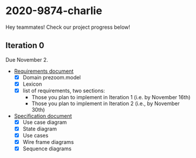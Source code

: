 # 2020-9874-charlie

Hey teammates! Check our project progress below!

## Iteration 0
Due November 2.   

* [Requirements document](requirements/Requirements.md)
  - [x] Domain prezoom.model
  - [x] Lexicon
  - [x] list of requirements, two sections:
    - Those you plan to implement in Iteration 1 (i.e. by November 16th)
    - Those you plan to implement in Iteration 2 (i.e., by November 30th)

* [Specification document](requirements/Specification.md)
  - [x] Use case diagram
  - [x] State diagram
  - [x] Use cases
  - [x] Wire frame diagrams
  - [x] Sequence diagrams    